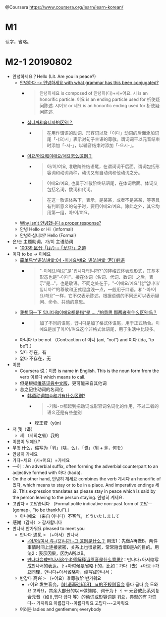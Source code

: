 @Coursera https://www.coursera.org/learn/learn-korean/

# M1

认字，省略。

# M2-1 20190802

- 안녕하세요？Hello (Lit. Are you in peace?)
  - [안녕하다 -> 안녕하세요 with what grammar has this been conjugated?](https://www.italki.com/question/269150?hl=ko)
    - > 안녕하세요 is composed of 안녕하(다)+시+어요. 시 is an honorific particle. 어요 is an ending particle used for 祈使疑问陈述. 시어요 or 세요 is an honorific ending used for 祈使疑问陈述.
    - [십니까和습니까的区别？](https://www.zhihu.com/question/51919044)
      - > 在用作谓语的动词、形容词以及「이다」动词的后面添加词尾「-(으)시」表示对句子主语的尊敬。谓词词干以元音结束时添加「-시-」，以辅音结束时添加「-으시-」。
    - [아요/어요和이애요/애요怎么区别？](https://www.zhihu.com/question/43596124)
      - > 아/어/여요, 准敬阶终结语尾，在谓词词干后面。谓词包括形容词和动词两种，动词又有自动词和他动词之分。
      - > 이에요/예요, 也属于准敬阶终结语尾，在体词后面。体词又包括名词，数词和代词。
      - > 在这一敬语体系下，表示，是某某，或者不是某某，等等具有判断意义的句子时，要用이에요/예요。除此之外，其它均用第一组，아/어/여요。
  - [Why isn't 안녕합니다 a proper response?](https://korean.stackexchange.com/questions/230/why-isnt-%EC%95%88%EB%85%95%ED%95%A9%EB%8B%88%EB%8B%A4-a-proper-response)
  - 안녕 Hello or Hi（informal）
  - 안녕하십니까? Hello (Formal)
- 은/는 主题助词，가/이 主语助词
  - [10039 区分「は/는」「が/가」之道](https://zhuanlan.zhihu.com/p/20287594)
- 이다 to be -> 이에요
  - [简单易学语法讲堂:04 -이에요/예요_语法讲堂_沪江韩语](https://m.hujiang.com/kr/p172999/)
    - > "-이에요/예요"是"입니다/입니까?"的非格式体表现形式，其基本形态也是"-이다"。接在体词（名词、代词、数词）之后，表示"是..."，也是敬语。不同之处在于，"-이에요/예요"比"입니다/입니까?"的尊敬和正式程度浅一点，一般用于口语。和"-아/어요/해요"一样，它不仅表示陈述，根据语调的不同还可以表示疑问、命令、共动的意思。
  - [我想问一下 입니다和이에요都是指“是……”的意思 那两者有什么区别吗？](https://www.zhihu.com/question/63296381)
    - > 加了不同的语尾，입니다是加了格式体语尾，用于正式场合。이에요是加了아/어/여요这个非格式体语尾，用于生活中比较多。
  - 아니다 to be not （Contraction of 아니 (ani, “not”) and 이다 (ida, “to be”).）
  - 있다 存在，有
  - 없다 不存在，无
- 이름
  - Coursera 说：이름 is name in English. This is the noun form from the verb 이르다 which means to call.
  - 但是根据[维基词典中文版](https://zh.wiktionary.org/wiki/%EC%9D%B4%EB%A6%84)，更可能来自其他词
  - 总之记住动词的名词化
    - [韩语动词加ㅁ和기有什么区别?](https://www.zhihu.com/question/38607989/answer/100026462)
      - > -기和-ㅁ都起到把动词或形容词名词化的作用，不过二者的语义还是有些差别
      - 膜王赟（yūn）
- 저 我（谦）
  - 제 （저의之省）我的
- 이름이 뭐예요?
- 무엇 什么，缩写为「뭐」（啥，么），「뭘」（뭐 + 을，何を）
- 안녕히 가세요
- 가다+세요（시+어요）=가세요
- —히：An adverbial suffix, often forming the adverbial counterpart to an adjective formed with 하다 (hada).
- On the other hand, 안녕히 계세요 combines the verb 계시다 an honorific of 있다, which means to stay or to be in a place. And imperative endings 세요. This expression translates as please stay in peace which is said by the person leaving to the person staying. 안녕히 계세요.
- 고맙다 > 고맙습니다 （Formal polite indicative non-past form of 고맙— (gomap-, “to be thankful”).）
  - 아니에요 （来自 아니다）不客气，どういたしまして
- 感謝（감사）> 감사합니다 
- 만나서 반가워요 pleased to meet you
  - 만나다 遇见 > （+아서）만나서
    - [-아/어/여서 与-(으)니까 -고 区别是什么？](https://www.zhihu.com/question/263486028/answer/269585128) 用法1：先做A再做B。两件事情时间上连接紧密，关系上也很紧密，常常隐含着B是A的目的。用法2：表示因果，因为A所以B。
    - [만나다变成만나서这个老师解释当原音是什么意思?](https://m.hujiang.com/c/k_3703931/)：만나다+아서缩写成만나서的表达。ㅏ+아时候是省略ㅏ的，比如：가다（去）+아요→가요同理，만나다+아서省略아，缩写成만나서；
  - 반갑다 高兴 > （+어요）准尊敬阶 반가워요
    - +어요 发生音变。[【韩语基础知识】 ㅂ的不规则音变](https://zhuanlan.zhihu.com/p/37226404) 돕다 곱다 变 도와요 고와요，其余大部分的以ㅂ做韵尾、词干为ㅏ ㅓ ㅜ 元音或此系列复合元音（如ㅐ,맵다 쉽다 等）的动词或形容词是 워요，典型的有 가깝다-- 가까워요 아름답다--아름다워요 고맙다---고마워요
  - 여러분 ladies and gentlemen; everybody
